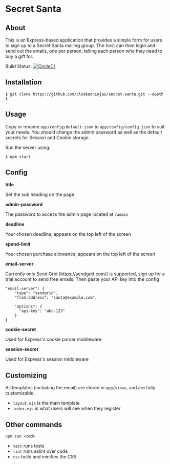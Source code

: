 # Secret Santa

## About

This is an Express-based application that provides a simple form for users to sign up to a Secret Santa mailing group.
The host can then login and send out the emails, one per person, telling each person who they need to buy a gift for.

Build Status: [![CircleCI](https://circleci.com/gh/cloakedninjas/secret-santa/tree/master.svg?style=shield)](https://circleci.com/gh/cloakedninjas/secret-santa/tree/master)

## Installation

`$ git clone https://github.com/cloakedninjas/secret-santa.git --depth 1`

## Usage

Copy or rename `app/config/default.json` to `app/config/config.json` to suit your needs. You should change the
admin password as well as the default secrets for Session and Cookie storage.

Run the server using:

`$ npm start`

## Config

**title**

Set the sub heading on the page

**admin-password**

The password to access the admin page located at `/admin`

**deadline**

Your chosen deadline, appears on the top left of the screen

**spend-limit**

Your chosen purchase allowance, appears on the top left of the screen

**email-server**

Currently only Send Grid (https://sendgrid.com/) is supported, sign up for a trial account to send free emails.
Then paste your API key into the config

```
"email-server": {
    "type": "sendgrid",
    "from-address": "santa@example.com",
    
    "options": {
      "api-key": "abc-123"
    }
}
```

**cookie-secret**

Used for Express's cookie parser middleware

**session-secret**

Used for Express's session middleware

## Customizing

All templates (including the email) are stored in `app/views`, and are fully customizable.

- `layout.ejs` is the main template
- `index.ejs` is what users will see when they register

## Other commands

`npm run <cmd>`
- `test` runs tests
- `lint` runs eslint over code
- `css` build and minifies the CSS
